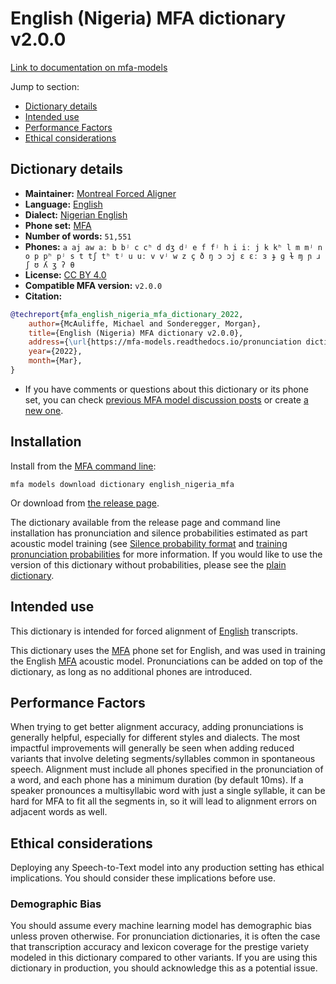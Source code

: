 
# English (Nigeria) MFA dictionary v2.0.0

[Link to documentation on mfa-models](https://mfa-models.readthedocs.io/en/main/dictionary/english_nigeria_mfa.html)

Jump to section:

- [Dictionary details](#dictionary-details)
- [Intended use](#intended-use)
- [Performance Factors](#performance-factors)
- [Ethical considerations](#ethical-considerations)

## Dictionary details

- **Maintainer:** [Montreal Forced Aligner](https://montreal-forced-aligner.readthedocs.io/)
- **Language:** [English](https://en.wikipedia.org/wiki/English_language)
- **Dialect:** [Nigerian English](https://en.wikipedia.org/wiki/Nigerian_English)
- **Phone set:** [MFA](https://mfa-models.readthedocs.io/en/refactor/mfa_phone_set.html#english)
- **Number of words:** `51,551`
- **Phones:** `a aj aw aː b bʲ c cʰ d dʒ dʲ e f fʲ h i iː j k kʰ l m mʲ n o p pʰ pʲ s t tʃ tʰ tʲ u uː v vʲ w z ç ð ŋ ɔ ɔj ɛ ɛː ɜ ɟ ɡ ɫ ɱ ɲ ɹ ʃ ʊ ʎ ʒ ʔ θ`
- **License:** [CC BY 4.0](https://github.com/MontrealCorpusTools/mfa-models/tree/main/dictionary/english/nigeria_mfa/v2.0.0/LICENSE)
- **Compatible MFA version:** `v2.0.0`
- **Citation:**

```bibtex
@techreport{mfa_english_nigeria_mfa_dictionary_2022,
	author={McAuliffe, Michael and Sonderegger, Morgan},
	title={English (Nigeria) MFA dictionary v2.0.0},
	address={\url{https://mfa-models.readthedocs.io/pronunciation dictionary/English/English (Nigeria) MFA dictionary v2_0_0.html}},
	year={2022},
	month={Mar},
}
```

- If you have comments or questions about this dictionary or its phone set, you can check [previous MFA model discussion posts](https://github.com/MontrealCorpusTools/mfa-models/discussions?discussions_q=English+Nigeria+MFA+dictionary+v2.0.0) or create [a new one](https://github.com/MontrealCorpusTools/mfa-models/discussions/new).

## Installation

Install from the [MFA command line](https://montreal-forced-aligner.readthedocs.io/en/latest/user_guide/models/index.html):

```
mfa models download dictionary english_nigeria_mfa
```

Or download from [the release page](https://github.com/MontrealCorpusTools/mfa-models/releases/tag/dictionary-english_nigeria_mfa-v2.0.0).

The dictionary available from the release page and command line installation has pronunciation and silence probabilities estimated as part acoustic model training (see [Silence probability format](https://montreal-forced-aligner.readthedocs.io/en/latest/user_guide/dictionary.html#silence-probabilities) and [training pronunciation probabilities](https://montreal-forced-aligner.readthedocs.io/en/latest/user_guide/workflows/training_dictionary.html) for more information.  If you would like to use the version of this dictionary without probabilities, please see the [plain dictionary](https://raw.githubusercontent.com/MontrealCorpusTools/mfa-models/main/dictionary/english/nigeria_mfa/english_nigeria_mfa.dict).

## Intended use

This dictionary is intended for forced alignment of [English](https://en.wikipedia.org/wiki/English_language) transcripts.

This dictionary uses the [MFA](https://mfa-models.readthedocs.io/en/refactor/mfa_phone_set.html#english) phone set for English, and was used in training the English [MFA](https://mfa-models.readthedocs.io/en/refactor/mfa_phone_set.html#english) acoustic model. Pronunciations can be added on top of the dictionary, as long as no additional phones are introduced.

## Performance Factors

When trying to get better alignment accuracy, adding pronunciations is generally helpful, especially for different styles and dialects. The most impactful improvements will generally be seen when adding reduced variants that involve deleting segments/syllables common in spontaneous speech.  Alignment must include all phones specified in the pronunciation of a word, and each phone has a minimum duration (by default 10ms). If a speaker pronounces a multisyllabic word with just a single syllable, it can be hard for MFA to fit all the segments in, so it will lead to alignment errors on adjacent words as well.

## Ethical considerations

Deploying any Speech-to-Text model into any production setting has ethical implications. You should consider these implications before use.

### Demographic Bias

You should assume every machine learning model has demographic bias unless proven otherwise. For pronunciation dictionaries, it is often the case that transcription accuracy and lexicon coverage for the prestige variety modeled in this dictionary compared to other variants. If you are using this dictionary in production, you should acknowledge this as a potential issue.

